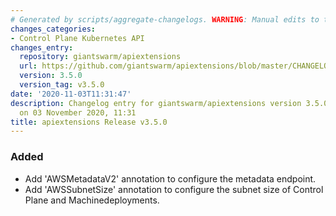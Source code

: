 ```yaml
---
# Generated by scripts/aggregate-changelogs. WARNING: Manual edits to this files will be overwritten.
changes_categories:
- Control Plane Kubernetes API
changes_entry:
  repository: giantswarm/apiextensions
  url: https://github.com/giantswarm/apiextensions/blob/master/CHANGELOG.md#350---2020-11-03
  version: 3.5.0
  version_tag: v3.5.0
date: '2020-11-03T11:31:47'
description: Changelog entry for giantswarm/apiextensions version 3.5.0, published
  on 03 November 2020, 11:31
title: apiextensions Release v3.5.0
---
```


### Added
- Add 'AWSMetadataV2' annotation to configure the metadata endpoint.
- Add 'AWSSubnetSize' annotation to configure the subnet size of Control Plane and Machinedeployments.
